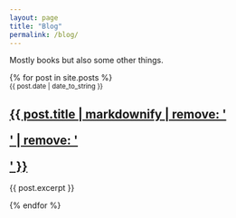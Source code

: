 ```yaml
---
layout: page
title: "Blog"
permalink: /blog/
---
```


Mostly books but also some other things.

<div class="post-list">
  {% for post in site.posts %}
    <article>
      <small>{{ post.date | date_to_string }}</small>
      <h2><a href="{{ post.url }}">{{ post.title | markdownify | remove: '<p>' | remove: '</p>' }}</a></h2>
      <p>{{ post.excerpt }}</p>
    </article>
  {% endfor %}
</div>